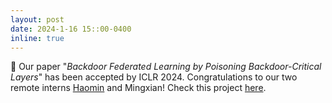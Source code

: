 ```yaml
---
layout: post
date: 2024-1-16 15::00-0400
inline: true
---
```


:pencil: Our paper "*Backdoor Federated Learning by Poisoning Backdoor-Critical Layers*" has been accepted by ICLR 2024. Congratulations to our two remote interns [Haomin](https://zhmzm.github.io) and Mingxian! Check this project [here](https://intellisys.haow.ca/projects/4_project/).